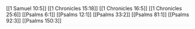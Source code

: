 [[1 Samuel 10:5]]
[[1 Chronicles 15:18]]
[[1 Chronicles 16:5]]
[[1 Chronicles 25:6]]
[[Psalms 6:1]]
[[Psalms 12:1]]
[[Psalms 33:2]]
[[Psalms 81:1]]
[[Psalms 92:3]]
[[Psalms 150:3]]
